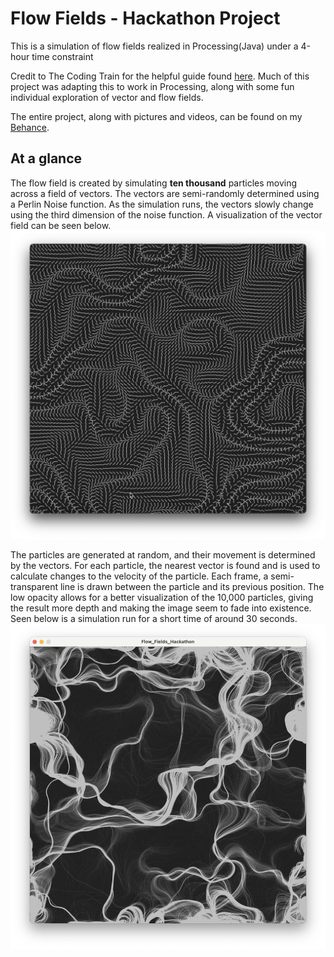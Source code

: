 # Flow Fields - Hackathon Project
This is a simulation of flow fields realized in Processing(Java) under a 4-hour time constraint

Credit to The Coding Train for the helpful guide found [here](https://www.youtube.com/watch?v=BjoM9oKOAKY&list=PLJ4719mkxmAg438ROtpsuNQJ5CPqe70jx&index=20&t=19s&pp=gAQBiAQB). Much of this project was adapting this to work in Processing, along with some fun individual exploration of vector and flow fields.

The entire project, along with pictures and videos, can be found on my [Behance](https://www.behance.net/gallery/185467187/Flow-Fields-Hackathon-Project).

## At a glance
The flow field is created by simulating **ten thousand** particles moving across a field of vectors. The vectors are semi-randomly determined using a Perlin Noise function. As the simulation runs, the vectors slowly change using the third dimension of the noise function. A visualization of the vector field can be seen below.
![A visualization of the Perlin Noise vector field used for the particle simulation](./Vector-Field-Visualization.png)

The particles are generated at random, and their movement is determined by the vectors. For each particle, the nearest vector is found and is used to calculate changes to the velocity of the particle. Each frame, a semi-transparent line is drawn between the particle and its previous position. The low opacity allows for a better visualization of the 10,000 particles, giving the result more depth and making the image seem to fade into existence. Seen below is a simulation run for a short time of around 30 seconds.
![A picture of one of the flow field simulations](./Flow-Field-White.png)
